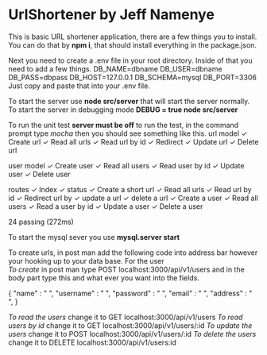 # UrlShortener by Jeff Namenye

This is basic URL shortener application, there are a few things you
to install. You can do that by **npm i**, that should install everything
in the package.json.

Next you need to create a .env file in your root directory. Inside of that
you need to add a few things.
DB_NAME=dbname
DB_USER=dbname
DB_PASS=dbpass
DB_HOST=127.0.0.1
DB_SCHEMA=mysql
DB_PORT=3306
Just copy and paste that into your .env file.

To start the server use **node src/server** that will start the server normally. To start the server in debugging mode **DEBUG = true node src/server**

To run the unit test **server must be off** to run the test, in the command prompt type *mocha* then you should see something like this.
url model
   ✓ Create url
   ✓ Read all urls
   ✓ Read url by id
   ✓ Redirect
   ✓ Update url
   ✓ Delete url

 user model
   ✓ Create user
   ✓ Read all users
   ✓ Read user by id
   ✓ Update user
   ✓ Delete user

 routes
   ✓ Index
   ✓ status
   ✓ Create a short url
   ✓ Read all urls
   ✓ Read url by id
   ✓ Redirect url by
   ✓ update a url
   ✓ delete a url
   ✓ Create a user
   ✓ Read all users
   ✓ Read a user by id
   ✓ Update a user
   ✓ Delete a user


 24 passing (272ms)


To start the mysql sever you use **mysql.server start**

To create urls, in post man add the following code into address bar however your hooking up to your data base.
For the user  
*To create* in post man type POST localhost:3000/api/v1/users
 and in the body part type this and what ever you want into the fields.

{
 "name" : " ",
 "username" : " ",
 "password" : " ",
 "email" : " ",
 "address" : " ",
}

*To read the users* change it to GET  localhost:3000/api/v1/users
*To read users by id* change it to GET  localhost:3000/api/v1/users/:id
*To update the users* change it to POST  localhost:3000/api/v1/users/:id
*To delete the users* change it to DELETE  localhost:3000/api/v1/users:id
